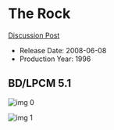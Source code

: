 # The Rock

[Discussion Post](https://www.avsforum.com/threads/bass-eq-for-filtered-movies.2995212/post-58049636)

* Release Date: 2008-06-08
* Production Year: 1996

## BD/LPCM 5.1

![img 0](https://i.imgur.com/8Wa9FIn.jpg)

![img 1](https://i.imgur.com/MClMPz4.png)

